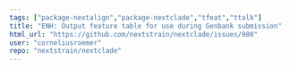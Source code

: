 ```yaml
---
tags: ["package-nextalign","package-nextclade","tfeat","ttalk"]
title: "ENH: Output feature table for use during Genbank submission"
html_url: "https://github.com/nextstrain/nextclade/issues/980"
user: "corneliusroemer"
repo: "nextstrain/nextclade"
---
```


